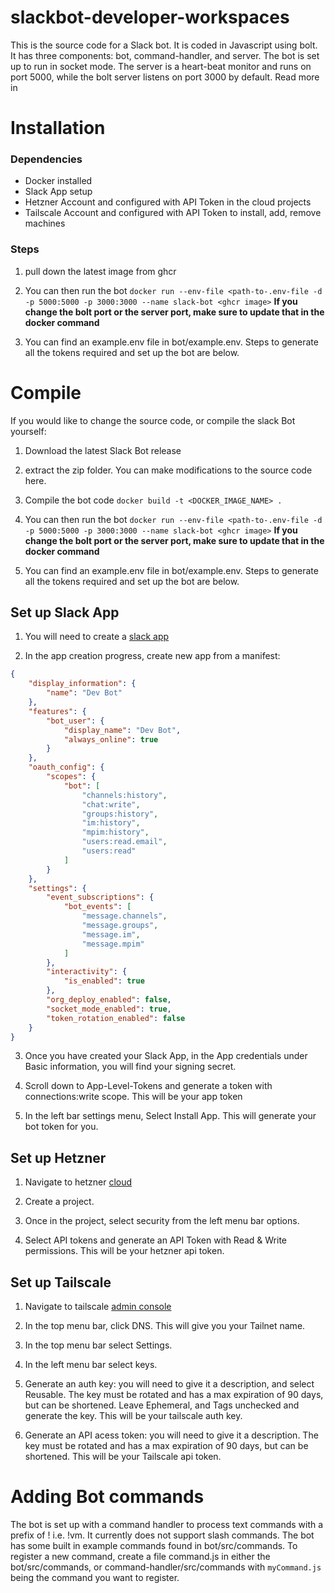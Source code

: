 # slackbot-developer-workspaces

This is the source code for a Slack bot. It is coded in Javascript using bolt.
It has three components: bot, command-handler, and server. The bot is set up
to run in socket mode. The server is a heart-beat monitor and runs on port 5000,
while the bolt server listens on port 3000 by default. Read more in 

# Installation
### Dependencies
- Docker installed
- Slack App setup
- Hetzner Account and configured with API Token in the cloud projects
- Tailscale Account and configured with API Token to install, add, remove machines

### Steps
1. pull down the latest image from ghcr

2. You can then run the bot `docker run --env-file <path-to-.env-file -d -p 5000:5000 -p 3000:3000 --name slack-bot <ghcr image>`
**If you change the bolt port or the server port, make sure to update that in the docker command**

3. You can find an example.env file in bot/example.env. Steps to generate all the tokens required and set up the bot are below.

# Compile
If you would like to change the source code, or compile the slack Bot yourself:

1. Download the latest Slack Bot release

2. extract the zip folder. You can make modifications to the source code here.

3. Compile the bot code
`docker build -t <DOCKER_IMAGE_NAME> .`

4. You can then run the bot `docker run --env-file <path-to-.env-file -d -p 5000:5000 -p 3000:3000 --name slack-bot <ghcr image>`
**If you change the bolt port or the server port, make sure to update that in the docker command**

5. You can find an example.env file in bot/example.env. Steps to generate all the tokens required and set up the bot are below.

## Set up Slack App
1. You will need to create a [slack app](https://api.slack.com/apps)

2. In the app creation progress, create new app from a manifest:

```json
{
    "display_information": {
        "name": "Dev Bot"
    },
    "features": {
        "bot_user": {
            "display_name": "Dev Bot",
            "always_online": true
        }
    },
    "oauth_config": {
        "scopes": {
            "bot": [
                "channels:history",
                "chat:write",
                "groups:history",
                "im:history",
                "mpim:history",
                "users:read.email",
                "users:read"
            ]
        }
    },
    "settings": {
        "event_subscriptions": {
            "bot_events": [
                "message.channels",
                "message.groups",
                "message.im",
                "message.mpim"
            ]
        },
        "interactivity": {
            "is_enabled": true
        },
        "org_deploy_enabled": false,
        "socket_mode_enabled": true,
        "token_rotation_enabled": false
    }
}
```

3. Once you have created your Slack App, in the App credentials under Basic information,
you will find your signing secret.

4. Scroll down to App-Level-Tokens and generate a token with connections:write scope. This will be your app token

5. In the left bar settings menu, Select Install App. This will generate your bot token for you.

## Set up Hetzner
1. Navigate to hetzner [cloud](https://console.hetzner.cloud/projects)

2. Create a project.

3. Once in the project, select security from the left menu bar options.

4. Select API tokens and generate an API Token with Read & Write permissions. This will be your hetzner api token.

## Set up Tailscale
1. Navigate to tailscale [admin console](https://login.tailscale.com/admin/machines)

2. In the top menu bar, click DNS. This will give you your Tailnet name.

3. In the top menu bar select Settings.

4. In the left menu bar select keys.

5. Generate an auth key: you will need to give it a description, and select Reusable. The key must be rotated and has a max expiration of 90 days, but can be shortened. Leave Ephemeral, and Tags unchecked and generate the key. This will be your tailscale auth key.

6. Generate an API acess token: you will need to give it a description. The key must be rotated and has a max expiration of 90 days, but can be shortened. This will be your Tailscale api token.

# Adding Bot commands
The bot is set up with a command handler to process text commands with a prefix of ! i.e. !vm. It currently does not support slash commands.
The bot has some built in example commands found in bot/src/commands. To register a new command, create a file command.js in either the bot/src/commands, or command-handler/src/commands with `myCommand.js` being the command you want to register. 
